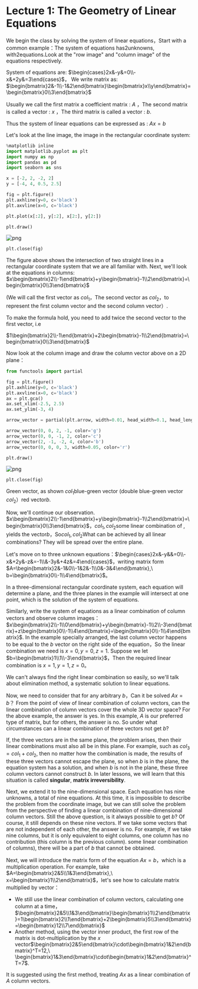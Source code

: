 
# Lecture 1: The Geometry of Linear Equations

We begin the class by solving the system of linear equations，Start with a common example：The system of equations has$2$unknowns, with$2$equations.Look at the "row image" and "column image" of the equations respectively.

System of equations are: $\begin{cases}2x&-y&=0\\-x&+2y&=3\end{cases}$， We write matrix as: $\begin{bmatrix}2&-1\\-1&2\end{bmatrix}\begin{bmatrix}x\\y\end{bmatrix}=\begin{bmatrix}0\\3\end{bmatrix}$

Usually we call the first matrix a coefficient matrix : $A$ ，The second matrix is called a vector : $x$ ，The third matrix is called a vector : $b$.

Thus the system of linear equations can be expressed as : $Ax=b$

Let's look at the line image, the image in the rectangular coordinate system:


```python
%matplotlib inline
import matplotlib.pyplot as plt
import numpy as np
import pandas as pd
import seaborn as sns

x = [-2, 2, -2, 2]
y = [-4, 4, 0.5, 2.5]

fig = plt.figure()
plt.axhline(y=0, c='black')
plt.axvline(x=0, c='black')

plt.plot(x[:2], y[:2], x[2:], y[2:])

plt.draw()
```


![png](img/chapter01_1_0.png)



```python
plt.close(fig)
```

The figure above shows the intersection of two straight lines in a rectangular coordinate system that we are all familiar with. Next, we'll look at the equations in columns: $x\begin{bmatrix}2\\-1\end{bmatrix}+y\begin{bmatrix}-1\\2\end{bmatrix}=\begin{bmatrix}0\\3\end{bmatrix}$

(We will call the first vector as $col_1$，The second vector as $col_2$，to represent the first column vector and the second column vector）.

To make the formula hold, you need to add twice the second vector to the first vector, i.e

 $1\begin{bmatrix}2\\-1\end{bmatrix}+2\begin{bmatrix}-1\\2\end{bmatrix}=\begin{bmatrix}0\\3\end{bmatrix}$

Now look at the column image and draw the column vector above on a 2D plane：

```python
from functools import partial

fig = plt.figure()
plt.axhline(y=0, c='black')
plt.axvline(x=0, c='black')
ax = plt.gca()
ax.set_xlim(-2.5, 2.5)
ax.set_ylim(-3, 4)

arrow_vector = partial(plt.arrow, width=0.01, head_width=0.1, head_length=0.2, length_includes_head=True)

arrow_vector(0, 0, 2, -1, color='g')
arrow_vector(0, 0, -1, 2, color='c')
arrow_vector(2, -1, -2, 4, color='b')
arrow_vector(0, 0, 0, 3, width=0.05, color='r')

plt.draw()
```


![png](img/chapter01_4_0.png)



```python
plt.close(fig)
```

Green vector, as shown $col_1$blue-green vector (double blue-green vector $col_2$）red vector$b$.

Now, we'll continue our observation. $x\begin{bmatrix}2\\-1\end{bmatrix}+y\begin{bmatrix}-1\\2\end{bmatrix}=\begin{bmatrix}0\\3\end{bmatrix}$，$col_1,col_2$some linear combination of , yields the vector$b$，So$col_1,col_2$What can be achieved by all linear combinations? They will be spread over the entire plane.

Let's move on to three unknown equations：$\begin{cases}2x&-y&&=0\\-x&+2y&-z&=-1\\&-3y&+4z&=4\end{cases}$，writing matrix form $A=\begin{bmatrix}2&-1&0\\-1&2&-1\\0&-3&4\end{bmatrix},\ b=\begin{bmatrix}0\\-1\\4\end{bmatrix}$。

In a three-dimensional rectangular coordinate system, each equation will determine a plane, and the three planes in the example will intersect at one point, which is the solution of the system of equations.

Similarly, write the system of equations as a linear combination of column vectors and observe column images：$x\begin{bmatrix}2\\-1\\0\end{bmatrix}+y\begin{bmatrix}-1\\2\\-3\end{bmatrix}+z\begin{bmatrix}0\\-1\\4\end{bmatrix}=\begin{bmatrix}0\\-1\\4\end{bmatrix}$. In the example specially arranged, the last column vector happens to be equal to the $b$ vector on the right side of the equation，So the linear combination we need is $x=0,y=0,z=1$. Suppose we let $b=\begin{bmatrix}1\\1\\-3\end{bmatrix}$，Then the required linear combination is $x=1,y=1,z=0$。

We can't always find the right linear combination so easily, so we'll talk about elimination method, a systematic solution to linear equations.

Now, we need to consider that for any arbitrary $b$，Can it be solved $Ax=b$？
From the point of view of linear combination of column vectors, can the linear combination of column vectors cover the whole 3D vector space? For the above example, the answer is yes. In this example, $A$ is our preferred type of matrix, but for others, the answer is no. So under what circumstances can a linear combination of three vectors not get $b$?

If, the three vectors are in the same plane, the problem arises, then their linear combinations must also all be in this plane. For example, such as $col_3=col_1+col_2$, then no matter how the combination is made, the results of these three vectors cannot escape the plane, so when $b$ is in the plane, the equation system has a solution, and when $b$ is not in the plane, these three column vectors cannot construct $b$. In later lessons, we will learn that this situation is called **singular**, **matrix irreversibility**.

Next, we extend it to the nine-dimensional space. Each equation has nine unknowns, a total of nine equations. At this time, it is impossible to describe the problem from the coordinate image, but we can still solve the problem from the perspective of finding a linear combination of nine-dimensional column vectors. Still the above question, is it always possible to get $b$? Of course, it still depends on these nine vectors. If we take some vectors that are not independent of each other, the answer is no. For example, if we take nine columns, but it is only equivalent to eight columns, one column has no contribution (this column is the previous column). some linear combination of columns), there will be a part of $b$ that cannot be obtained.

Next, we will introduce the matrix form of the equation $Ax=b$，which is a multiplication operation. For example, take $A=\begin{bmatrix}2&5\\1&3\end{bmatrix},\ x=\begin{bmatrix}1\\2\end{bmatrix}$，let's see how to calculate matrix multiplied by vector：

* We still use the linear combination of column vectors, calculating one column at a time，$\begin{bmatrix}2&5\\1&3\end{bmatrix}\begin{bmatrix}1\\2\end{bmatrix}=1\begin{bmatrix}2\\1\end{bmatrix}+2\begin{bmatrix}5\\3\end{bmatrix}=\begin{bmatrix}12\\7\end{bmatrix}$
* Another method, using the vector inner product, the first row of the matrix is dot-multiplication by the $x$ vector$\begin{bmatrix}2&5\end{bmatrix}\cdot\begin{bmatrix}1&2\end{bmatrix}^T=12,\ \begin{bmatrix}1&3\end{bmatrix}\cdot\begin{bmatrix}1&2\end{bmatrix}^T=7$.

It is suggested using the first method, treating $Ax$ as a linear combination of $A$ column vectors.
